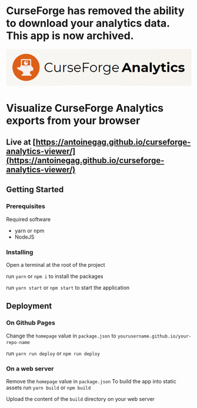 # CurseForge has removed the ability to download your analytics data. This app is now archived.

![banner](./public/banner.png)

# Visualize CurseForge Analytics exports from your browser

## Live at [https://antoinegag.github.io/curseforge-analytics-viewer/](https://antoinegag.github.io/curseforge-analytics-viewer/)

## Getting Started

### Prerequisites

Required software

- yarn or npm
- NodeJS

### Installing

Open a terminal at the root of the project

run `yarn` or `npm i` to install the packages

run `yarn start` or `npm start` to start the application

## Deployment

### On Github Pages

Change the `homepage` value in `package.json` to `yourusername.github.io/your-repo-name`

run `yarn run deploy` or `npm run deploy`

### On a web server

Remove the `homepage` value in `package.json`
To build the app into static assets run `yarn build` or `npm build`

Upload the content of the `build` directory on your web server
